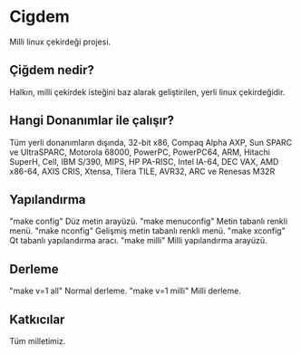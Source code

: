 # Cigdem

Milli linux çekirdeği projesi.

## Çiğdem nedir?

Halkın, milli çekirdek isteğini baz alarak geliştirilen, yerli linux çekirdeğidir.

## Hangi Donanımlar ile çalışır?

Tüm yerli donanımların dışında, 32-bit x86, Compaq Alpha AXP, Sun SPARC ve UltraSPARC, Motorola 68000, PowerPC, PowerPC64, ARM, Hitachi SuperH, Cell, IBM S/390, MIPS, HP PA-RISC, Intel IA-64, DEC VAX, AMD x86-64, AXIS CRIS, Xtensa, Tilera TILE, AVR32, ARC ve Renesas M32R

## Yapılandırma

"make config"      Düz metin arayüzü.
"make menuconfig"  Metin tabanlı renkli menü.
"make nconfig"     Gelişmiş metin tabanlı renkli menü.
"make xconfig"     Qt tabanlı yapılandırma aracı.
"make milli"       Milli yapılandırma arayüzü.

## Derleme

"make v=1 all"     Normal derleme.
"make v=1 milli"   Milli derleme.

## Katkıcılar

Tüm milletimiz.
